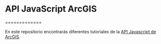 # API JavaScript ArcGIS
=============

En este repositorio encontrarás diferentes tutoriales de la [API Javascript de ArcGIS](https://developers.arcgis.com/javascript/). 

